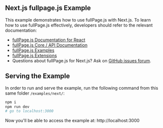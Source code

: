 ## Next.js fullpage.js Example

This example demonstrates how to use fullPage.js with Next.js. To learn how to use fullPage.js effectively, developers should refer to the relevant documentation:

- [fullPage.js Documentation for React](https://github.com/alvarotrigo/react-fullpage?tab=readme-ov-file#react-fullpage)
- [fullPage.js Core / API Documentation](https://alvarotrigo.com/fullPage/docs)
- [fullPage.js Examples](https://alvarotrigo.com/fullPage/examples/)
- [fullPage.js Extensions](https://alvarotrigo.com/fullPage/extensions/)
- Questions about fullPage.js for Next.js? Ask on [GitHub issues forum](https://github.com/alvarotrigo/react-fullpage/issues).


## Serving the Example

In order to run and serve the example, run the following command from this same folder `/examples/next/`:

```sh
npm i
npm run dev
# go to localhost:3000
```

Now you'll be able to access the example at: http://localhost:3000
